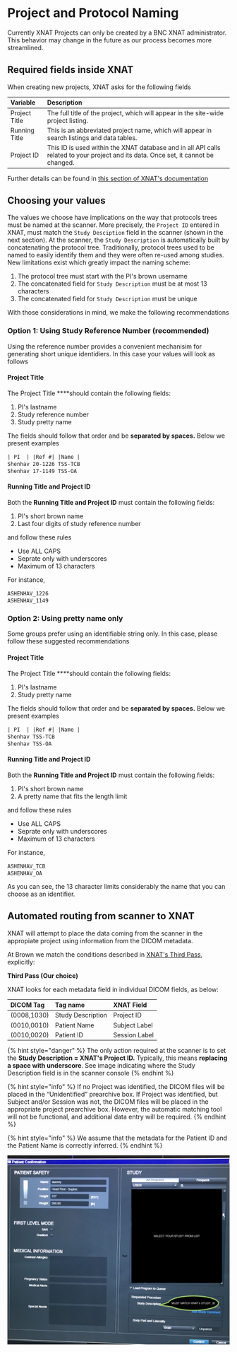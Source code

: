 # Project and Protocol Naming

Currently XNAT Projects can only be created by a BNC XNAT administrator. This behavior may change in the future as our process becomes more streamlined.

## Required fields inside XNAT

When creating new projects, XNAT asks for the following  fields

| Variable  | Description |
| :--- | :--- |
| Project Title | The full title of the project, which will appear in the site-wide project listing. |
| Running Title | This is an abbreviated project name, which will appear in search listings and data tables. |
| Project ID | This ID is used within the XNAT database and in all API calls related to your project and its data. Once set, it cannot be changed. |

Further details can be found in [this section of XNAT's documentation](https://wiki.xnat.org/documentation/how-to-use-xnat/creating-and-managing-projects)

## Choosing your values

The values we choose have implications on the way that protocols trees must be named at the scanner. More precisely, the `Project ID` entered in XNAT, must match the `Study Desciption` field in the scanner \(shown in the next section\). At the scanner, the `Study Description` is automatically built by concatenating the protocol tree. Traditionally, protocol trees used to be named to easily identify them and they were often re-used among studies. New limitations exist which greatly impact the naming scheme:

1. The protocol tree must start with the PI's brown username
2. The concatenated field for `Study Description` must be at most 13 characters
3. The concatenated field for `Study Description` must be unique

With those considerations in mind, we make the following recommendations

### **Option 1: Using Study Reference Number \(recommended\)**

Using the reference number provides a convenient mechanisim for generating short unique identidiers. In this case your values will look as follows

#### **Project Title** 

The Project Title ****should contain the following fields:

1. PI's lastname
2. Study reference number
3. Study pretty name

The fields should follow that order and be **separated by spaces.** Below we present examples

```text
| PI  | |Ref #| |Name |
Shenhav 20-1226 TSS-TCB
Shenhav 17-1149 TSS-OA
```

#### **Running Title and Project ID** 

Both the **Running Title and Project ID** must contain the following fields:

1. PI's short brown name
2. Last four digits of study reference number

and follow these rules

* Use ALL CAPS
* Seprate only with underscores
* Maximum of 13 characters

For instance,

```text
ASHENHAV_1226
ASHENHAV_1149
```

### **Option 2: Using pretty name only**

Some groups prefer using an identifiable string only. In this case, please follow these suggested recommendations

#### **Project Title** 

The Project Title ****should contain the following fields:

1. PI's lastname
2. Study pretty name

The fields should follow that order and be **separated by spaces.** Below we present examples

```text
| PI  | |Ref #| |Name |
Shenhav TSS-TCB
Shenhav TSS-OA
```

#### **Running Title and Project ID** 

Both the **Running Title and Project ID** must contain the following fields:

1. PI's short brown name
2. A pretty name that fits the length limit

and follow these rules

* Use ALL CAPS
* Seprate only with underscores
* Maximum of 13 characters

For instance,

```text
ASHENHAV_TCB
ASHENHAV_OA
```

As you can see, the 13 character limits considerably the name that you can choose as an identifier. 

## Automated routing from scanner to XNAT

XNAT will attempt to place the data coming from the scanner in the appropiate project using information from the DICOM metadata. 

At Brown we match the conditions described in [XNAT's Third Pass](https://wiki.xnat.org/documentation/how-to-use-xnat/image-session-upload-methods-in-xnat/how-xnat-scans-dicom-to-map-to-project-subject-session), explicitly: 

**Third Pass \(Our choice\)**

 XNAT looks for each metadata field in individual DICOM fields, as below:

| DICOM Tag | Tag name | XNAT Field |
| :--- | :--- | :--- |
| \(0008,1030\) | Study Description | Project ID |
| \(0010,0010\) | Patient Name | Subject Label |
| \(0010,0020\) | Patient ID | Session Label |

{% hint style="danger" %}
The only action required at the scanner is to set the **Study Description = XNAT's Project ID.** Typically, this means **replacing a space with underscore**. See image indicating where the Study Description field is in the scanner console
{% endhint %}

{% hint style="info" %}
If no Project was identified, the DICOM files will be placed in the “Unidentified” prearchive box. If Project was identified, but Subject and/or Session was not, the DICOM files will be placed in the appropriate project prearchive box. However, the automatic matching tool will not be functional, and additional data entry will be required.
{% endhint %}

{% hint style="info" %}
We assume that the metadata for the Patient ID and the Patient Name is correctly inferred.
{% endhint %}

![Study Description Field in the Console must match XNAT&apos;s project ID](../.gitbook/assets/img_3251.jpeg)



